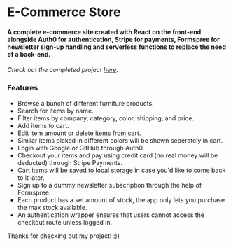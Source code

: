 # E-Commerce Store

#### A complete e-commerce site created with React on the front-end alongside Auth0 for authentication, Stripe for payments, Formspree for newsletter sign-up handling and serverless functions to replace the need of a back-end.

_Check out the completed project [here](https://cozee-land.netlify.app/)._

### Features

- Browse a bunch of different furniture products.
- Search for items by name.
- Filter items by company, category, color, shipping, and price.
- Add items to cart.
- Edit item amount or delete items from cart.
- Similar items picked in different colors will be shown seperately in cart.
- Login with Google or GitHub through Auth0.
- Checkout your items and pay using credit card (no real money will be deducted) through Stripe Payments.
- Cart items will be saved to local storage in case you'd like to come back to it later.
- Sign up to a dummy newsletter subscription through the help of Formspree.
- Each product has a set amount of stock, the app only lets you purchase the max stock available.
- An authentication wrapper ensures that users cannot access the checkout route unless logged in.

Thanks for checking out my project! :))
